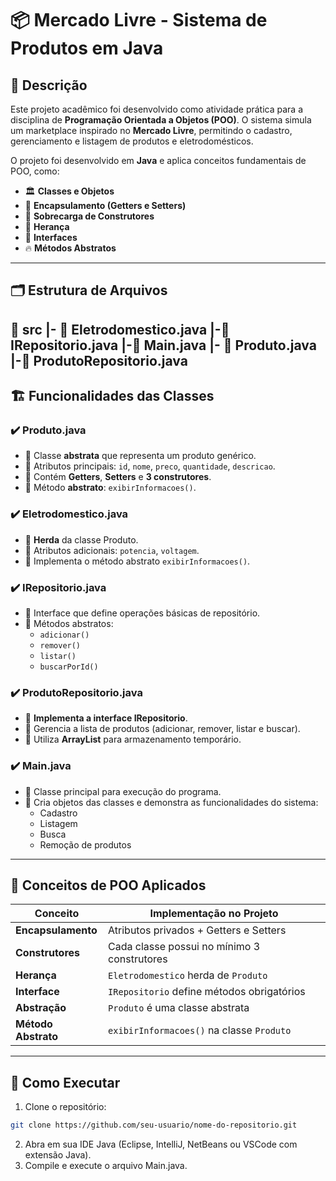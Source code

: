 # 📦 Mercado Livre - Sistema de Produtos em Java

## 🎯 Descrição

Este projeto acadêmico foi desenvolvido como atividade prática para a disciplina de **Programação Orientada a Objetos (POO)**. O sistema simula um marketplace inspirado no **Mercado Livre**, permitindo o cadastro, gerenciamento e listagem de produtos e eletrodomésticos.

O projeto foi desenvolvido em **Java** e aplica conceitos fundamentais de POO, como:

- 🏛️ **Classes e Objetos**
- 🔑 **Encapsulamento (Getters e Setters)**
- 🚀 **Sobrecarga de Construtores**
- 🧬 **Herança**
- 🧠 **Interfaces**
- 🔥 **Métodos Abstratos**

---

## 🗂️ Estrutura de Arquivos

📂 src
|- 📄 Eletrodomestico.java
|-📄 IRepositorio.java
|-📄 Main.java
|- 📄 Produto.java
|-📄 ProdutoRepositorio.java
---

## 🏗️ Funcionalidades das Classes

### ✔️ **Produto.java**
- 🔸 Classe **abstrata** que representa um produto genérico.
- 🔸 Atributos principais: `id`, `nome`, `preco`, `quantidade`, `descricao`.
- 🔸 Contém **Getters**, **Setters** e **3 construtores**.
- 🔸 Método **abstrato**: `exibirInformacoes()`.

### ✔️ **Eletrodomestico.java**
- 🔸 **Herda** da classe Produto.
- 🔸 Atributos adicionais: `potencia`, `voltagem`.
- 🔸 Implementa o método abstrato `exibirInformacoes()`.

### ✔️ **IRepositorio.java**
- 🔸 Interface que define operações básicas de repositório.
- 🔸 Métodos abstratos:
  - `adicionar()`
  - `remover()`
  - `listar()`
  - `buscarPorId()`

### ✔️ **ProdutoRepositorio.java**
- 🔸 **Implementa a interface IRepositorio**.
- 🔸 Gerencia a lista de produtos (adicionar, remover, listar e buscar).
- 🔸 Utiliza **ArrayList** para armazenamento temporário.

### ✔️ **Main.java**
- 🔸 Classe principal para execução do programa.
- 🔸 Cria objetos das classes e demonstra as funcionalidades do sistema:
  - Cadastro
  - Listagem
  - Busca
  - Remoção de produtos

---

## 🔧 Conceitos de POO Aplicados

| Conceito           | Implementação no Projeto                           |
| ------------------ | --------------------------------------------------- |
| **Encapsulamento** | Atributos privados + Getters e Setters             |
| **Construtores**   | Cada classe possui no mínimo 3 construtores        |
| **Herança**        | `Eletrodomestico` herda de `Produto`               |
| **Interface**      | `IRepositorio` define métodos obrigatórios         |
| **Abstração**      | `Produto` é uma classe abstrata                    |
| **Método Abstrato**| `exibirInformacoes()` na classe `Produto`          |

---

## 🚀 Como Executar

1. Clone o repositório:

```bash
git clone https://github.com/seu-usuario/nome-do-repositorio.git
```
2. Abra em sua IDE Java (Eclipse, IntelliJ, NetBeans ou VSCode com extensão Java).
3. Compile e execute o arquivo Main.java.
